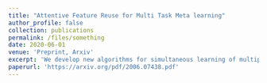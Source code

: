 ```yaml
---
title: "Attentive Feature Reuse for Multi Task Meta learning"
author_profile: false
collection: publications
permalink: /files/something
date: 2020-06-01
venue: 'Preprint, Arxiv'
excerpt: 'We develop new algorithms for simultaneous learning of multiple tasks (e.g., image classification, depth estimation), and for adapting to unseen task/domain distributions within those high-level tasks (e.g., different environments). First, we learn common representations underlying all tasks. We then propose an attention mechanism to dynamically specialize the network, at runtime, for each task. Our approach is based on weighting each feature map of the backbone network, based on its relevance to a particular task.'
paperurl: 'https://arxiv.org/pdf/2006.07438.pdf'
---
```

